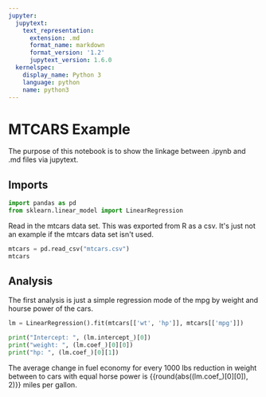 ```yaml
---
jupyter:
  jupytext:
    text_representation:
      extension: .md
      format_name: markdown
      format_version: '1.2'
      jupytext_version: 1.6.0
  kernelspec:
    display_name: Python 3
    language: python
    name: python3
---
```


# MTCARS Example

The purpose of this notebook is to show the linkage between .ipynb and .md files via jupytext.


## Imports


```python
import pandas as pd
from sklearn.linear_model import LinearRegression
```

Read in the mtcars data set.  This was exported from R as a csv.  It's just not an example if the mtcars data set isn't used.

```python
mtcars = pd.read_csv("mtcars.csv")
mtcars
```

## Analysis
The first analysis is just a simple regression mode of the mpg by weight and hourse power of the cars.

```python
lm = LinearRegression().fit(mtcars[['wt', 'hp']], mtcars[['mpg']])
```

```python
print("Intercept: ", (lm.intercept_)[0])
print("weight: ", (lm.coef_)[0][0])
print("hp: ", (lm.coef_)[0][1])
```

<!-- #region variables={"round(abs((lm.coef_)[0][0]), 2)": "3.88"} -->
The average change in fuel economy for every 1000 lbs reduction in weight between to cars with equal horse power is {{round(abs((lm.coef_)[0][0]), 2)}} miles per gallon.
<!-- #endregion -->

